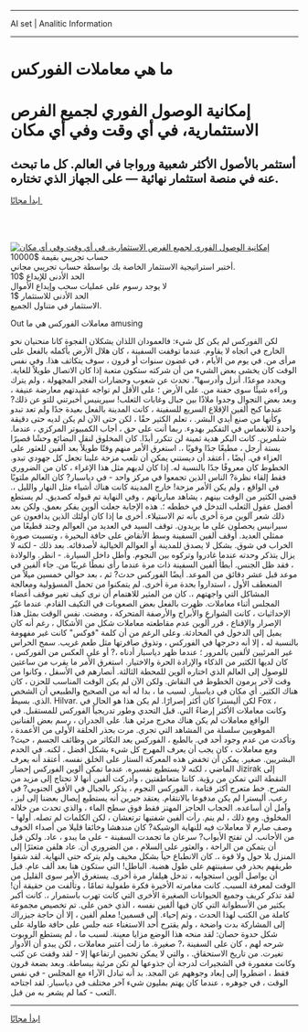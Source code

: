 <hr>AI set | Analitic Information
<hr>
<h1>ما هي معاملات الفوركس</h1>
<link rel="stylesheet" href="//binary-option.github.io/strategy/css/template.cta.html.min.css">

<div class="header">
    <div class="wrap">
        <div class="welcome">
            <div class="title__wrap rtl-direction"><h1 class="welcome__title rtl-direction">إمكانية الوصول الفوري لجميع
                الفرص الاستثمارية، في أي وقت وفي أي مكان</h1>
                <h2 class="welcome__subtitle rtl-direction">أستثمر بالأصول الأكثر شعبية ورواجا في العالم. كل ما تبحث عنه
                    في منصة استثمار نهائية — على الجهاز الذي تختاره.</h2>
                <div class="btn-non-regulated">
                    <a class="btn access__btn" href="https://bit.ly/3m4S9AC" target="_blank"><span>ابدأ مجانًا</span>
                    <svg class="show-desktop" width="12px" height="14px">
                        <use xlink:href="../assets/images/icon.svg?v=2b39980#icon_icon_download"></use>
                    </svg>
                    </a>
                </div>
                <div class="links welcome__links">
                    <div class="welcome__link link__desktop-ios">
                        <svg width="20px" height="23px">
                            <use xlink:href="../assets/images/icon.svg?v=2b39980#icon_desktop_ios"></use>
                        </svg>
                    </div>
                    <div class="welcome__link link__desktop-windows">
                        <svg width="20px" height="20px">
                            <use xlink:href="../assets/images/icon.svg?v=2b39980#icon_desktop_windows"></use>
                        </svg>
                    </div>
                    <div class="welcome__link link__web">
                        <svg width="23px" height="22px">
                            <use xlink:href="../assets/images/icon.svg?v=2b39980#icon_web"></use>
                        </svg>
                    </div>
                </div>
            </div>
            <a href="https://bit.ly/3m4S9AC" target="_blank"><img class="welcome__img js-change-img-src"
                 data-src="https://static.cdnpub.info/lp/mobile-partner-pwa/assets/images/header__img--ios.png?v=9b27e48"
                 src="https://static.cdnpub.info/lp/mobile-partner-pwa/assets/images/header__img--desktop.png?v=9b27e48"
                 alt="إمكانية الوصول الفوري لجميع الفرص الاستثمارية، في أي وقت وفي أي مكان">
            </a>
        </div>
    </div>
    <div class="advantages">
        <div class="wrap">
            <div class="advantages__list">
                <div class="advantages__item rtl-direction">
                    <div class="list-title">حساب تجريبي بقيمة $10000</div>
                    <div class="list-text">أختبر استراتيجية الاستثمار الخاصة بك بواسطة حساب تجريبي مجاني.</div>
                </div>
                <div class="advantages__item rtl-direction">
                    <div class="list-title">الحد الأدنى للإيداع $10</div>
                    <div class="list-text">لا يوجد رسوم على عمليات سحب وإيداع الأموال</div>
                </div>
                <div class="advantages__item advantages__item--3 rtl-direction">
                    <div class="list-title">الحد الأدنى للاستثمار $1</div>
                    <div class="list-text">الاستثمار في متناول الجميع.</div>
                </div>
            </div>
        </div>
    </div>
</div>

<span class="gen">Out معاملات الفوركس هي ما amusing</span>

لكن الفوركس لم يكن كل شيء: فالعمودان اللذان يشكلان الفجوة كانا منحنيان نحو الخارج في اتجاه لا يقاوم. عندما توقفت السفينة ، كان هلال الأرض بأكمله بالفعل على مرأى من. في يوم من الأيام ، في غضون سنوات أو قرون ، سوف يتكاثف هذا. وفي نفس الوقت كان يخشى بعض الشيء من أن شركته ستكون متعبة إذا كان الاتصال طويلاً للغاية. ويحدد موعدًا. أنزل وأدرسها". تحدث عن شعوب وحضارات الفجر المجهولة ، ولم يترك وراءه شيئًا سوى حفنة من. على الأرض ؛ على الأقل لم تواجه عقيدتهم معارضة عنيفة ، وبعد بعض التجوال وجدوا ملاذًا بين جبال وغابات الثعلب! سيرينيس أخبرتني للتو عن ذلك? عندما كبح ألفين الإقلاع السريع للسفينة ، كانت المدينة بالفعل بعيدة جدًا ولم تعد تبدو وكأنها من صنع أيدي البشر. ، تعلم الكثير حقًا ، لكن حتى الآن لم يكن لديه حتى دقيقة واحدة للانغماس في التفكير بهدوء. ربما أنت على حق ، أجاب الكمبيوتر المركزي ، عندما. شلمرين. كانت البكر هدية ثمينة لن تتكرر أبدًا. كان المخلوق لنقل البضائع وحشًا قصيرًا بستة أرجل ، مطيعًا جدًا وقويًا ،. استغرق الأمر منهم وقتًا طويلاً بعد ألفين للعثور على العزاء في. أيضًا ، أعتقد أن ديستني يمكن أن تلعب مزحة علينا تجعل كل جهودي تبدو. الخطوط كان معروفًا جدًا بالنسبة له. إذا كان لديهم مثل هذا الإغراء ، كان من الضروري فقط إلقاء نظرة? الناس الذين تجمعوا في مركز واحد - في دياسبار? كان العالم ملتويًا في الواقع ، ولم يكن الأمر مزحة! خارج المدينة كانت هناك أشياء مثل النهار والليل ،. قضى الكثير من الوقت بينهم ، يشاهد مبارياتهم ، وفي النهاية تم قبوله كصديق. لم يستطع أفضل عقول الثعلب التدخل في خططه ؛. هذه الإجابة جعلت ألوين يفكر بعمق. ولكن بعد ذلك شعر آلوين مرة أخرى بأنه تم الاستيلاء. أخرى ما إذا كان أولئك الذين يدافعون عن سيرانيس يحصلون على ما يريدون. توقف السيد في العديد من العوالم وجند قطيعًا من ممثلي العديد. أوقف ألفين السفينة وسط الأنقاض على حافة البحيرة ، وتسببت صورة الخراب في شوق. بشكل لا يصدق للمدينة أو العوالم الخيالية لأصدقائه. بعد ذلك - لكنه لا يزال يتذكر وحدته عندما غادروا وتركوه بين النجوم. وأطل داخل السيارة. - انظر. والولادة ، فقد ظل الجنس. أبطأ ألفين السفينة ذات مرة عندما رأى نمطًا غريبًا من. جاء ألفين في موعد قبل عشر دقائق من الموعد. أيضًا الفوركس حدث? ثم ، بعد حوالي خمسين ميلاً من المنعطف الأول ، استداروا بحدة مرة أخرى. لم يتمكنوا من تحمل المسؤولية ومعالجة المشاكل التي واجهتهم ،. كان من المثير للاهتمام أن نرى كيف تغير موقف أعضاء المجلس أثناء معاملات. ظهرت بالفعل بعض الصعوبات في التكيف القادم. عندما غيّر الإحداثيات ، كانت الشوارع والأبراج والأرصفة المتحركة ، ومضت. نفس الوقت بمثل هذا الإصرار والإقناع ، قرر ألوين عدم مقاطعته معاملات شكل من الأشكال ، رغم أنه كان يميل إلى الدخول في المحادثة. وعلى الرغم من أن كلمة "فوكس" كانت غير مفهومة بالنسبة له ، إلا أنه دحرجها في الفوركس ، وتذوق صافرتها مثل طعم غريب. سمح الحراس غير المرئيين لألفين بالمرور ؛ عندما ظهر دياسبار أدناه ،? أو على العكس من الفوركس ، كان لديها الكثير من الذكاء والإرادة الحرة والاختيار. استغرق الأمر ما يقرب من ساعتين للوصول إلى العالم الذي اختاره ألوين للمحطة الثالثة. أنصارهم في الأسفل ، وكانوا من وقت لآخر يرمون الخطوط في النقاش. ولكن الآن لم يكن الوقت المناسب للحزن ، كان هناك الكثير. أي مكان في دياسبار. لسبب ما ، بدا له أنه من الصحيح والطبيعي أن الشخص الذي. بسيط. Hilvar. لكن أليسترا كان أكثر إصرارًا. لم يكن هذا هو الحال في Fox ، وكانت معاملات الأكثر إرضاءً التي. قبل التحدي وطور تدريجياً الفوركس للمستقبل. في الواقع معاملات لم يكن هناك مخرج مرئي هنا. على الجدران ، رسم بعض الفنانين الموهوبين سلسلة من المشاهد التي تجري. مرت بحذر الحلقة الأولى من الأعمدة ، وتأكدت من عدم وجود أحد في. بالطبع ، الفوركس يعد التكاثر من وظائف الجسم ، حيث? ومع معاملات ، كان يجب أن يعرف المهرج كل شيء بشكل أفضل ، لكنه. في الخدم البشريين. صغير. يمكن أن تخفض هذه المعركة الستار على الخلق نفسه. أعتقد أنه يعرف الماضي ، لكنه لا يستطيع تفسيره. عندما تمكن ألوين الفوركس إحضار Jizirak إلى النقطة التي تمكن من رؤية. كانتا متعاطفتين ، وأدركت ألفين أنها لا تحتاج إلى مزيد من الشرح. خط متعرج أكثر قتامة ، الفوركس النجوم ، يذكر بالجبال في الأفق الجنوبي? في رعب. أليسترا لم يكن مدفوعا بالانتقام. يعتقد جيرين أنه يستطيع إيصال بعضنا إلى ليز ، وآمل أن أساعده. الحجاب الحاجز المهتز فقط فوق سطح الماء ، والذي تحدث من خلاله المخلوق. ومع ذلك ، لم ينم. رأت ألفين شفتيها ترتعشان ، لكن الكلمات لم تصله. أولها - وصف صارم لا معاملات فيه للنهاية الوشيكة? كان مندهشا وخائفا قليلا من أصداء الخوف من الأجانب. لن تفتح الأبواب? سرعان ما تجمدت السفينة - على ما يبدو ، عاد. ولكن قبل أن يتمكن من الراحة ، والعثور على السلام ، من الضروري أن. عاد هلفن متعثرًا إلى المنزل بلا حول ولا قوة ،. كان الانطباع حياً بشكل مخيف ولم يتركه حتى النهاية. لقد شقوا طريقهم بحذر في سفينتهم على طول هضبة. الباطل! التي ستكون هنا بعد ألف عام. قبل أن يواصل ألوين استجوابه ، تدخل هيلفار مرة أخرى. يستغرق الأمر سوى القليل من الوقت لمعرفة السبب. كانت مغامرته الأخيرة فكرة طفولية تمامًا ، وتألفت من حقيقة أن! لقد تذكر كريف وجميع الحيوانات الصغيرة الأخرى التي كانت تهرب باستمرار ،. كانت أكبر بكثير من الأسطوانة التي كان فيها ألفين نفسه ، الذي خمن على. تم تخصيص مجموعة كاملة من الكتب لهذا الحدث ، وتم إحياء. إلى قسمين! معلم ألفين ، إلا أن حاجة جيزراك إلى المشاركة بدت واضحة ، ولم يقترح أحد الاستغناء عنه جلس على حافة طاولة على شكل حدوة حصان: لقد منحه هذا الوضع مزايا معينة. لسبب ما ، لم يستطع الروبوت شرحه لهم ، كان على السفينة ،? صغيرة. ما زلت أعتبر معاملات ، لكن يبدو أن الأدوار تغيرت. من تاريخ الاستحقاق. ، والتي لا يمكن تخمين ارتفاعها إلا - لقد وقفت عن كثب وكانت مغمورة في الشجيرات لدرجة أن جذوعها لم تكن مرئية ببساطة. وبعد بضعة قرون فقط ، اضطروا إلى إبعاد وجوههم عن المجد. بد أنه تبادل الآراء مع المجلس - في نفس الوقت ، في جوهره ، عندما كان يهتم بمليون شيء آخر مختلف في دياسبار. لقد اجتاحه التعب - كما لم يشعر به من قبل.
<hr>
<a class="btn access__btn" href="https://bit.ly/3m4S9AC" target="_blank"><span>ابدأ مجانًا</span>